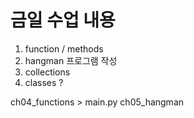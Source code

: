 # 금일 수업 내용
1. function / methods
2. hangman 프로그램 작성
3. collections
4. classes ?

ch04_functions > main.py
ch05_hangman


